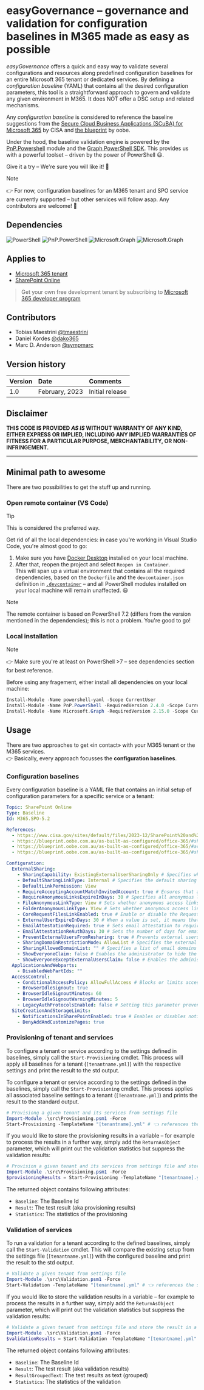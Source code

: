 # easyGovernance – governance and validation for configuration baselines in M365 made as easy as possible
*easyGovernance* offers a quick and easy way to validate several configurations and resources along predefined configuration baselines for an entire Microsoft 365 tenant or dedicated services. 
By defining a *configuration baseline* (YAML) that contains all the desired configuration parameters, this tool is a straightforward approach to govern and validate any given environment in M365. It does NOT offer a DSC setup and related mechanisms. 

Any *configuration baseline* is considered to reference the baseline suggestions from the [Secure Cloud Business Applications (SCuBA) for Microsoft 365](https://www.cisa.gov/resources-tools/services/secure-cloud-business-applications-scuba-project) by CISA and [the blueprint](https://blueprint.oobe.com.au/) by oobe.

Under the hood, the baseline validation engine is powered by the [PnP.Powershell](https://pnp.github.io/powershell/) module and the [Graph PowerShell SDK](https://learn.microsoft.com/en-us/powershell/microsoftgraph/overview). This provides us with a powerful toolset – driven by the power of PowerShell 😃.

Give it a try – We're sure you will like it! 💪

> [!NOTE]
> 👉 For now, configuration baselines for an M365 tenant and SPO service are currently supported  – but other services will follow asap. Any contributors are welcome! 🙌


## Dependencies
![PowerShell](https://img.shields.io/badge/Powershell-7.4.1-blue.svg) 
![PnP.PowerShell](https://img.shields.io/badge/PnP.Powershell-2.4.0-blue.svg) 
![Microsoft.Graph](https://img.shields.io/badge/Microsoft.Graph-2.15.0-blue.svg) 
![Microsoft.Graph](https://img.shields.io/badge/powershell--yaml-0.4.7-blue.svg) 

## Applies to
- [Microsoft 365 tenant](https://docs.microsoft.com/en-us/sharepoint/dev/spfx/set-up-your-developer-tenant)
- [SharePoint Online](https://learn.microsoft.com/en-us/office365/servicedescriptions/sharepoint-online-service-description/sharepoint-online-service-description)

> Get your own free development tenant by subscribing to [Microsoft 365 developer program](http://aka.ms/o365devprogram)


## Contributors

* Tobias Maestrini [@tmaestrini](https://github.com/tmaestrini)
* Daniel Kordes [@dako365](https://github.com/dako365)
* Marc D. Anderson [@sympmarc](https://github.com/sympmarc)


## Version history

| Version | Date           | Comments        |
| ------- | :------------- | :-------------- |
| 1.0     | February, 2023 | Initial release |


## Disclaimer

**THIS CODE IS PROVIDED _AS IS_ WITHOUT WARRANTY OF ANY KIND, EITHER EXPRESS OR IMPLIED, INCLUDING ANY IMPLIED WARRANTIES OF FITNESS FOR A PARTICULAR PURPOSE, MERCHANTABILITY, OR NON-INFRINGEMENT.**

---

## Minimal path to awesome

There are two possibilities to get the stuff up and running.

### Open remote container (VS Code)

> [!TIP]
> This is considered the preferred way.

Get rid of all the local dependencies: in case you're working in Visual Studio Code, you're almost good to go:
1. Make sure you have [Docker Desktop](https://www.docker.com/products/docker-desktop/) installed on your local machine. 
2. After that, reopen the project and select `Reopen in Container`. <br>This will span up a virtual environment that contains all the required dependencies, based on the `Dockerfile` and the `devcontainer.json` definition in [`.devcontainer`](.devcontainer) – and all PowerShell modules installed on your local machine will remain unaffected. 😃

> [!NOTE]
> The remote container is based on PowerShell 7.2 (differs from the version mentioned in the dependencies); this is not a problem.
You're good to go!

### Local installation

> [!NOTE]
> 👉 Make sure you're at least on PowerShell >7 – see dependencies section for best reference.

Before using any fragement, either install all dependencies on your local machine:

```powershell
Install-Module -Name powershell-yaml -Scope CurrentUser
Install-Module -Name PnP.PowerShell -RequiredVersion 2.4.0 -Scope CurrentUser
Install-Module -Name Microsoft.Graph -RequiredVersion 2.15.0 -Scope CurrentUser
```


## Usage

There are two approaches to get «in contact» with your M365 tenant or the M365 services.<br>
👉 Basically, every approach focusses the **configuration baselines**.

### Configuration baselines
Every configuration baseline is a YAML file that contains an initial setup of configuration parameters for a specific service or a tenant:
```yaml
Topic: SharePoint Online
Type: Baseline
Id: M365.SPO-5.2

References:
  - https://www.cisa.gov/sites/default/files/2023-12/SharePoint%20and%20OneDrive%20SCB_12.20.2023.pdf
  - https://blueprint.oobe.com.au/as-built-as-configured/office-365/#sharing
  - https://blueprint.oobe.com.au/as-built-as-configured/office-365/#access-control
  - https://blueprint.oobe.com.au/as-built-as-configured/office-365/#sharepoint-settings	

Configuration:
  ExternalSharing:
    - SharingCapability: ExistingExternalUserSharingOnly # Specifies what the sharing capabilities are for the site
    - DefaultSharingLinkType: Internal # Specifies the default sharing link type
    - DefaultLinkPermission: View
    - RequireAcceptingAccountMatchInvitedAccount: true # Ensures that an external user can only accept an external sharing invitation with an account matching the invited email address.
    - RequireAnonymousLinksExpireInDays: 30 # Specifies all anonymous links that have been created (or will be created) will expire after the set number of days (set to 0 to remove).
    - FileAnonymousLinkType: View # Sets whether anonymous access links can allow recipients to only view or view and edit. 
    - FolderAnonymousLinkType: View # Sets whether anonymous access links can allow recipients to only view or view and edit. 
    - CoreRequestFilesLinkEnabled: true # Enable or disable the Request files link on the core partition for all SharePoint sites (not including OneDrive sites).
    - ExternalUserExpireInDays: 30 # When a value is set, it means that the access of the external user will expire in those many number of days.
    - EmailAttestationRequired: true # Sets email attestation to required.
    - EmailAttestationReAuthDays: 30 # Sets the number of days for email attestation re-authentication. Value can be from 1 to 365 days.
    - PreventExternalUsersFromResharing: true # Prevents external users from resharing files, folders, and sites that they do not own.
    - SharingDomainRestrictionMode: AllowList # Specifies the external sharing mode for domains.
    - SharingAllowedDomainList: "" # Specifies a list of email domains that is allowed for sharing with the external collaborators (comma separated).
    - ShowEveryoneClaim: false # Enables the administrator to hide the Everyone claim in the People Picker. 
    - ShowEveryoneExceptExternalUsersClaim: false # Enables the administrator to hide the "Everyone except external users" claim in the People Picker. 
  ApplicationsAndWebparts:
    - DisabledWebPartIds: ""
  AccessControl:
    - ConditionalAccessPolicy: AllowFullAccess # Blocks or limits access to SharePoint and OneDrive content from un-managed devices.
    - BrowserIdleSignout: true
    - BrowserIdleSignoutMinutes: 60
    - BrowserIdleSignoutWarningMinutes: 5
    - LegacyAuthProtocolsEnabled: false # Setting this parameter prevents Office clients using non-modern authentication protocols from accessing SharePoint Online resources
  SiteCreationAndStorageLimits:
    - NotificationsInSharePointEnabled: true # Enables or disables notifications in SharePoint.
    - DenyAddAndCustomizePages: true
```

### Provisioning of tenant and services
To configure a tenant or service according to the settings defined in baselines, simply call the `Start-Provisioning` cmdlet.
This process will apply all baselines for a tenant (`[tenantname.yml]`) with the respective settings and print
the result to the std output.

To configure a tenant or service according to the settings defined in the baselines, simply call the `Start-Provisioning` cmdlet.
This process applies all associated baseline settings to a tenant (`[Tenantname.yml]`) and prints the result to the standard output.

```powershell
# Provisiong a given tenant and its services from settings file
Import-Module .\src\Provisioning.psm1 -Force
Start-Provisioning -TemplateName "[tenantname].yml" # 👈 references the specific tenant template in the 'tenants' folder
```
If you would like to store the provisioning results in a variable – for example to process the results in a further way,
simply add the `ReturnAsObject` parameter, which will print out the validation statistics but suppress the validation results:

```powershell
# Provision a given tenant and its services from settings file and store the result in a variable
Import-Module .\src\Provisioning.psm1 -Force
$provisioningResults = Start-Provisioning -TemplateName "[tenantname].yml" -ReturnAsObject
```
The returned object contains following attributes:
* `Baseline`: The Baseline Id 
* `Result`: The test result (aka provisioning results)
* `Statistics`: The statistics of the provisioning

### Validation of services 
To run a validation for a tenant according to the defined baselines, simply call the `Start-Validation` cmdlet.
This will compare the existing setup from the settings file (`[tenantname.yml]`) with the configured baseline and print
the result to the std output.

```powershell
# Validate a given tenant from settings file
Import-Module .\src\Validation.psm1 -Force
Start-Validation -TemplateName "[tenantname].yml" # 👈 references the specific tenant template in the 'tenants' folder
```
If you would like to store the validation results in a variable – for example to process the results in a further way,
simply add the `ReturnAsObject` parameter, which will print out the validation statistics but suppress the validation results:

```powershell
# Validate a given tenant from settings file and store the result in a variable
Import-Module .\src\Validation.psm1 -Force
$validationResults = Start-Validation -TemplateName "[tenantname].yml" -ReturnAsObject
```
The returned object contains following attributes:
* `Baseline`: The Baseline Id 
* `Result`: The test result (aka validation results)
* `ResultGroupedText`: The test results as text (grouped)
* `Statistics`: The statistics of the validation